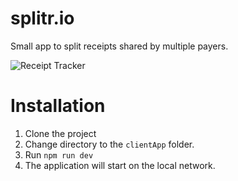 # splitr.io

Small app to split receipts shared by multiple payers.

![Receipt Tracker](https://github.com/Nikola-Popovic/ReceiptTracker/blob/main/doc/receiptSharer.gif)

# Installation
1. Clone the project
1. Change directory to the `clientApp` folder.
1. Run `npm run dev`
1. The application will start on the local network.
